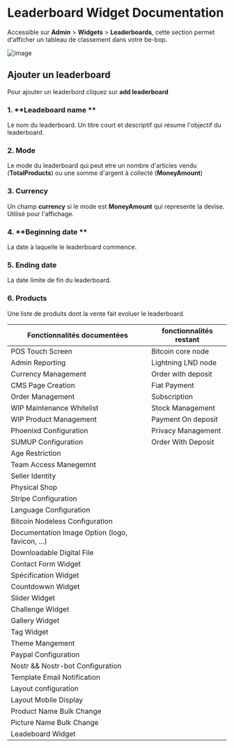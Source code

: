 # Leaderboard Widget Documentation

Accessible sur **Admin** > **Widgets** > **Leaderboards**, cette section permet d'afficher un tableau de classement dans votre be-bop.

![image](https://github.com/user-attachments/assets/d9de6d66-d5ac-4f10-9d26-ab1a923946a4)

## Ajouter un leaderboard

Pour ajouter un leaderbord cliquez sur **add leaderboard**

### 1. **Leadeboard name **

Le nom du leaderboard. Un titre court et descriptif qui résume l'objectif du leaderboard.

### 2. **Mode**

Le mode du leaderboard qui peut etre un nombre d'articles vendu (**TotalProducts**) ou une somme d'argent à collecté (**MoneyAmount**)

### 3. Currency

Un champ **currency** si le mode est **MoneyAmount** qui represente la devise. Utilisé pour l'affichage.

### 4. **Beginning date **

La date à laquelle le leaderboard commence.

### 5. **Ending date**

La date limite de fin du leaderboard.

### 6. **Products**

Une liste de produits dont la vente fait evoluer le leaderboard.

| Fonctionnalités documentées                     | fonctionnalités restant |
| ----------------------------------------------- | ----------------------- |
| POS Touch Screen                                | Bitcoin core node       |
| Admin Reporting                                 | Lightning LND node      |
| Currency Management                             | Order with deposit      |
| CMS Page Creation                               | Fiat Payment            |
| Order Management                                | Subscription            |
| WIP Maintenance Whitelist                       | Stock Management        |
| WIP Product Management                          | Payment On deposit      |
| Phoenixd Configuration                          | Privacy Management      |
| SUMUP Configuration                             | Order With Deposit      |
| Age Restriction                                 |                         |
| Team Access Manegemnt                           |                         |
| Seller Identity                                 |                         |
| Physical Shop                                   |                         |
| Stripe Configuration                            |                         |
| Language Configuration                          |                         |
| Bitcoin Nodeless Configuration                  |                         |
| Documentation Image Option (logo, favicon, ...) |                         |
| Downloadable Digital File                       |                         |
| Contact Form Widget                             |                         |
| Spécification Widget                            |                         |
| Countdowwn Widget                               |                         |
| Slider Widget                                   |                         |
| Challenge Widget                                |                         |
| Gallery Widget                                  |                         |
| Tag Widget                                      |                         |
| Theme Mangement                                 |                         |
| Paypal Configuration                            |                         |
| Nostr && Nostr-bot Configuration                |                         |
| Template Email Notification                     |                         |
| Layout configuration                            |                         |
| Layout Mobile Display                           |                         |
| Product Name Bulk Change                        |                         |
| Picture Name Bulk Change                        |                         |
| Leadeboard Widget                               |                         |
